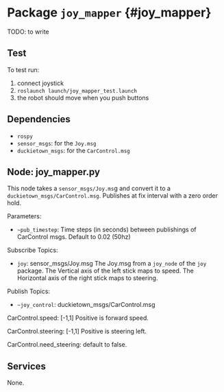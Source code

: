 # Package `joy_mapper` {#joy_mapper}

TODO: to write


## Test

To test run:

1) connect joystick
2) `roslaunch launch/joy_mapper_test.launch`
3) the robot should move when you push buttons


## Dependencies

* `rospy`
* `sensor_msgs`: for the `Joy.msg`
* `duckietown_msgs`: for the `CarControl.msg`

## Node: joy_mapper.py

This node takes a `sensor_msgs/Joy.ms`g and convert it to a `duckietown_msgs/CarControl.msg`. Publishes at fix interval with a zero order hold.

Parameters:

* `~pub_timestep`: Time steps (in seconds) between publishings of CarControl msgs. Default to 0.02 (50hz)

Subscribe Topics:

* `joy`: sensor_msgs/Joy.msg
    The Joy.msg from a `joy_node` of the `joy` package. The Vertical axis of the left stick maps to speed. The Horizontal axis of the right stick maps to steering.

Publish Topics:

* `~joy_control`: duckietown_msgs/CarControl.msg

CarControl.speed: [-1,1] Positive is forward speed.

CarControl.steering: [-1,1] Positive is steering left.

CarControl.need_steering: default to false.

## Services

None.
